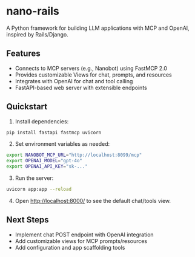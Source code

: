 # nano-rails

A Python framework for building LLM applications with MCP and OpenAI, inspired by Rails/Django.

## Features
- Connects to MCP servers (e.g., Nanobot) using FastMCP 2.0
- Provides customizable Views for chat, prompts, and resources
- Integrates with OpenAI for chat and tool calling
- FastAPI-based web server with extensible endpoints

## Quickstart

1. Install dependencies:

```zsh
pip install fastapi fastmcp uvicorn
```

2. Set environment variables as needed:

```zsh
export NANOBOT_MCP_URL="http://localhost:8099/mcp"
export OPENAI_MODEL="gpt-4o"
export OPENAI_API_KEY="sk-..."
```

3. Run the server:

```zsh
uvicorn app:app --reload
```

4. Open [http://localhost:8000/](http://localhost:8000/) to see the default chat/tools view.

## Next Steps
- Implement chat POST endpoint with OpenAI integration
- Add customizable views for MCP prompts/resources
- Add configuration and app scaffolding tools
